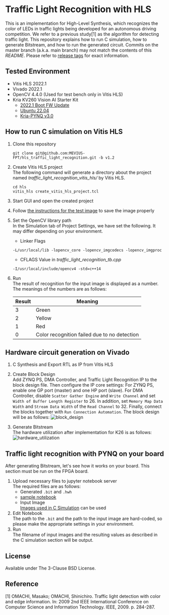 # Traffic Light Recognition with HLS
This is an implementation for High-Level Synthesis, which recognizes the color of LEDs in traffic lights being developed for an autonomous driving competition. We refer to a previous study[1] as the algorithm for detecting traffic light. This repository explains how to run C simulation, how to generate Bitstream, and how to run the generated circuit. Commits on the master branch (a.k.a. main branch) may not match the contents of this *README*. Please refer to [release tags](https://github.com/MEVIUS-FPT/hls_traffic_light_recognition/releases) for exact information.  

## Tested Environment
- Vitis HLS 2022.1
- Vivado 2022.1
- OpenCV 4.4.0 (Used for test bench only in Vitis HLS)
- Kria KV260 Vision AI Starter Kit
  - [2022.1 Boot FW Update](https://xilinx-wiki.atlassian.net/wiki/spaces/A/pages/1641152513/Kria+K26+SOM#Boot-Firmware-Updates)
  - [Ubuntu 22.04](https://ubuntu.com/download/amd-xilinx)
  - [Kria-PYNQ v3.0](https://github.com/Xilinx/Kria-PYNQ/releases/tag/v3.0)  

## How to run C simulation on Vitis HLS
1. Clone this repository  
   ```
   git clone git@github.com:MEVIUS-FPT/hls_traffic_light_recognition.git -b v1.2
   ```
2. Create Vitis HLS project  
   The following command will generate a directory about the project named *traffic_light_recognition_vitis_hls/* by Vitis HLS.
   ```
   cd hls 
   vitis_hls create_vitis_hls_project.tcl
   ```
3. Start GUI and open the created project  
4. Follow [the instructions for the test image](./image/README.md) to save the image properly   
5. Set the OpenCV library path  
  In the Simulation tab of Project Settings, we have set the following. It may differ depending on your environment.
   - Linker Flags
   ```
   -L/usr/local/lib -lopencv_core -lopencv_imgcodecs -lopencv_imgproc
   ```
   - CFLAGS Value in *traffic_light_recognition_tb.cpp*
   ```
   -I/usr/local/include/opencv4 -std=c++14
   ```
6. Run  
  The result of recognition for the input image is displayed as a number. The meanings of the numbers are as follows:  
   
   | Result | Meaning |
   |--------|-----------|
   |   3    |   Green   |
   |   2    |   Yellow  |
   |   1    |    Red    |
   |   0    |     Color recognition failed due to no detection    |

## Hardware circuit generation on Vivado
1. C Synthesis and Export RTL as IP from Vitis HLS  
2. Create Block Design  
  Add ZYNQ PS, DMA Controller, and Traffic Light Recognition IP to the block design file. Then configure the IP core settings: For ZYNQ PS, enable one GP port (master) and one HP port (slave). For DMA Controller, disable `Scatter Gather Engine` and `Write Channel` and set `Width of Buffer Length Register` to 26. In addition, set `Memory Map Data Width` and `Stream Data Width` of the `Read Channel` to 32. Finally, connect the blocks together with `Run Connection Automation`. The block design will be as follows: 
   ![block_design](https://user-images.githubusercontent.com/8480644/204107024-887ac390-9fc7-4458-a1c4-7cc8432aefd5.png)

  
3. Generate Bitstream  
  The hardware utilization after implementation for K26 is as follows:  
  ![hardware_utilization](https://user-images.githubusercontent.com/8480644/204107145-6f5369dc-da89-4cee-ba6b-89b8107b3f5d.png)

## Traffic light recognition with PYNQ on your board
After generating Bitstream, let's see how it works on your board. This section must be run on the FPGA board.  
1. Upload necessary files to jupyter notebook server  
  The required files are as follows:  
     * Generated `.bit` and `.hwh`  
     * [sample notebook](./notebook/sample.ipynb)  
     * Input Image  
       [Images used in C Simulation](./image/README.md) can be used
2. Edit Notebook   
  The path to the `.bit` and the path to the input image are hard-coded, so please make the appropriate settings in your environment.  
3. Run  
  The filename of input images and the resulting values as described in the C simulation section will be output.  

## License
Available under The 3-Clause BSD License.  

## Reference
[1] OMACHI, Masako; OMACHI, Shinichiro. Traffic light detection with color and edge information. In: 2009 2nd IEEE International Conference on Computer Science and Information Technology. IEEE, 2009. p. 284-287.  
